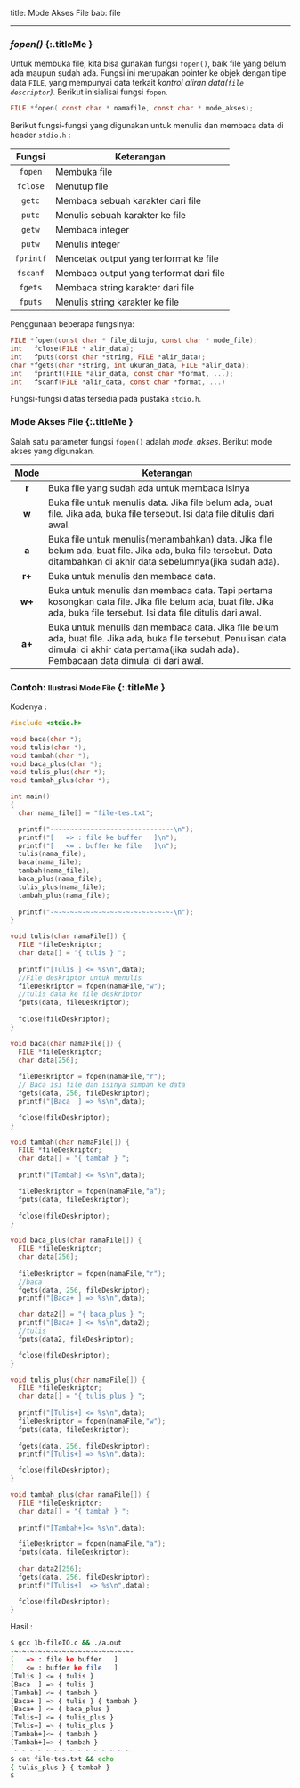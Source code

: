 title: Mode Akses File
bab: file

---


### <i class="fa fa-info-circle"></i> <i>fopen()</i> {:.titleMe }

Untuk membuka file, kita bisa gunakan fungsi `fopen()`, baik file yang belum ada maupun sudah ada. Fungsi ini merupakan pointer ke objek dengan tipe data `FILE`, yang mempunyai data terkait _kontrol aliran data(`file descriptor`)_. Berikut inisialisai fungsi `fopen`.

``` c
FILE *fopen( const char * namafile, const char * mode_akses);
```

Berikut fungsi-fungsi yang digunakan untuk menulis dan membaca data di header `stdio.h` :

| Fungsi | Keterangan |
|:------:|------------|
| `fopen` | Membuka file |
| `fclose` | Menutup file |
| `getc` | Membaca sebuah karakter dari file |
| `putc` | Menulis sebuah karakter ke file |
| `getw` | Membaca integer |
| `putw` | Menulis integer |
| `fprintf` | Mencetak output yang terformat ke file |
| `fscanf` | Membaca output yang terformat dari file |
| `fgets` | Membaca string karakter dari file |
| `fputs` | Menulis string karakter ke file |

Penggunaan beberapa fungsinya:
``` c
FILE *fopen(const char * file_dituju, const char * mode_file);
int   fclose(FILE * alir_data);
int   fputs(const char *string, FILE *alir_data);
char *fgets(char *string, int ukuran_data, FILE *alir_data);
int   fprintf(FILE *alir_data, const char *format, ...);
int   fscanf(FILE *alir_data, const char *format, ...)
```

Fungsi-fungsi diatas tersedia pada pustaka `stdio.h`.

### <i class="fa fa-info-circle"></i> Mode Akses File {:.titleMe }

Salah satu parameter fungsi `fopen()` adalah <i>mode_akses</i>. Berikut mode akses yang digunakan.

| Mode | Keterangan |
|:----:|------------|
| __r__ | Buka file yang sudah ada untuk membaca isinya |
| __w__ | Buka file untuk menulis data. Jika file belum ada, buat file. Jika ada, buka file tersebut. Isi data file ditulis dari awal. |
| __a__ | Buka file untuk menulis(menambahkan) data. Jika file belum ada, buat file. Jika ada, buka file tersebut. Data ditambahkan di akhir data sebelumnya(jika sudah ada).|
| __r+__ | Buka untuk menulis dan membaca data. |
| __w+__ | Buka untuk menulis dan membaca data. Tapi pertama kosongkan data file. Jika file belum ada, buat file. Jika ada, buka file tersebut. Isi data file ditulis dari awal.|
| __a+__ | Buka untuk menulis dan membaca data. Jika file belum ada, buat file. Jika ada, buka file tersebut. Penulisan data dimulai di akhir data pertama(jika sudah ada). Pembacaan data dimulai di dari awal. |

### <i class="fa fa-code"></i> Contoh: <small>Ilustrasi Mode File</small> {:.titleMe }

Kodenya :
``` c
#include <stdio.h>

void baca(char *);
void tulis(char *);
void tambah(char *);
void baca_plus(char *);
void tulis_plus(char *);
void tambah_plus(char *);

int main()
{
  char nama_file[] = "file-tes.txt";

  printf("-~-~-~-~-~-~-~-~-~-~-~-~-~-~-~-\n");
  printf("[   => : file ke buffer   ]\n");
  printf("[   <= : buffer ke file   ]\n");
  tulis(nama_file);
  baca(nama_file);
  tambah(nama_file);
  baca_plus(nama_file);
  tulis_plus(nama_file);
  tambah_plus(nama_file);
  
  printf("-~-~-~-~-~-~-~-~-~-~-~-~-~-~-~-\n");
}

void tulis(char namaFile[]) {
  FILE *fileDeskriptor;
  char data[] = "{ tulis } ";
  
  printf("[Tulis ] <= %s\n",data);
  //File deskriptor untuk menulis
  fileDeskriptor = fopen(namaFile,"w");
  //tulis data ke file deskriptor
  fputs(data, fileDeskriptor);
  
  fclose(fileDeskriptor);
}

void baca(char namaFile[]) {
  FILE *fileDeskriptor;
  char data[256];
  
  fileDeskriptor = fopen(namaFile,"r");
  // Baca isi file dan isinya simpan ke data 
  fgets(data, 256, fileDeskriptor);
  printf("[Baca  ] => %s\n",data);

  fclose(fileDeskriptor);
}

void tambah(char namaFile[]) {
  FILE *fileDeskriptor;
  char data[] = "{ tambah } ";
  
  printf("[Tambah] <= %s\n",data);

  fileDeskriptor = fopen(namaFile,"a");
  fputs(data, fileDeskriptor);
  
  fclose(fileDeskriptor);
}

void baca_plus(char namaFile[]) {
  FILE *fileDeskriptor;
  char data[256];
  
  fileDeskriptor = fopen(namaFile,"r");
  //baca
  fgets(data, 256, fileDeskriptor);
  printf("[Baca+ ] => %s\n",data);

  char data2[] = "{ baca_plus } ";
  printf("[Baca+ ] <= %s\n",data2);
  //tulis
  fputs(data2, fileDeskriptor);

  fclose(fileDeskriptor);
}

void tulis_plus(char namaFile[]) {
  FILE *fileDeskriptor;
  char data[] = "{ tulis_plus } ";
  
  printf("[Tulis+] <= %s\n",data);
  fileDeskriptor = fopen(namaFile,"w");
  fputs(data, fileDeskriptor);
  
  fgets(data, 256, fileDeskriptor);
  printf("[Tulis+] => %s\n",data);

  fclose(fileDeskriptor);
}

void tambah_plus(char namaFile[]) {
  FILE *fileDeskriptor;
  char data[] = "{ tambah } ";
  
  printf("[Tambah+]<= %s\n",data);

  fileDeskriptor = fopen(namaFile,"a");
  fputs(data, fileDeskriptor);
  
  char data2[256];
  fgets(data, 256, fileDeskriptor);
  printf("[Tulis+]  => %s\n",data);

  fclose(fileDeskriptor);
}
```
Hasil :
``` bash
$ gcc 1b-fileIO.c && ./a.out 
-~-~-~-~-~-~-~-~-~-~-~-~-~-~-~-
[   => : file ke buffer   ]
[   <= : buffer ke file   ]
[Tulis ] <= { tulis } 
[Baca  ] => { tulis } 
[Tambah] <= { tambah } 
[Baca+ ] => { tulis } { tambah } 
[Baca+ ] <= { baca_plus } 
[Tulis+] <= { tulis_plus } 
[Tulis+] => { tulis_plus } 
[Tambah+]<= { tambah } 
[Tambah+]=> { tambah }
-~-~-~-~-~-~-~-~-~-~-~-~-~-~-~- 
$ cat file-tes.txt && echo
{ tulis_plus } { tambah }
$ 
```
